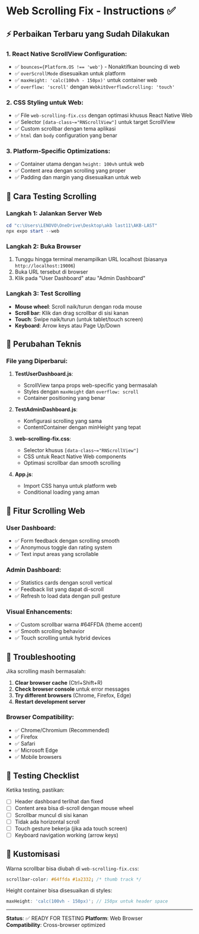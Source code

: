 # Web Scrolling Fix - Instructions ✅

## ⚡ Perbaikan Terbaru yang Sudah Dilakukan

### 1. **React Native ScrollView Configuration**:

- ✅ `bounces={Platform.OS !== 'web'}` - Nonaktifkan bouncing di web
- ✅ `overScrollMode` disesuaikan untuk platform
- ✅ `maxHeight: 'calc(100vh - 150px)'` untuk container web
- ✅ `overflow: 'scroll'` dengan `WebkitOverflowScrolling: 'touch'`

### 2. **CSS Styling untuk Web**:

- ✅ File `web-scrolling-fix.css` dengan optimasi khusus React Native Web
- ✅ Selector `[data-class~="RNScrollView"]` untuk target ScrollView
- ✅ Custom scrollbar dengan tema aplikasi
- ✅ `html` dan `body` configuration yang benar

### 3. **Platform-Specific Optimizations**:

- ✅ Container utama dengan `height: 100vh` untuk web
- ✅ Content area dengan scrolling yang proper
- ✅ Padding dan margin yang disesuaikan untuk web

## 🚀 Cara Testing Scrolling

### Langkah 1: Jalankan Server Web

```powershell
cd "c:\Users\LENOVO\OneDrive\Desktop\akb last11\AKB-LAST"
npx expo start --web
```

### Langkah 2: Buka Browser

1. Tunggu hingga terminal menampilkan URL localhost (biasanya `http://localhost:19006`)
2. Buka URL tersebut di browser
3. Klik pada "User Dashboard" atau "Admin Dashboard"

### Langkah 3: Test Scrolling

- **Mouse wheel**: Scroll naik/turun dengan roda mouse
- **Scroll bar**: Klik dan drag scrollbar di sisi kanan
- **Touch**: Swipe naik/turun (untuk tablet/touch screen)
- **Keyboard**: Arrow keys atau Page Up/Down

## 🔧 Perubahan Teknis

### File yang Diperbarui:

1. **TestUserDashboard.js**:

   - ScrollView tanpa props web-specific yang bermasalah
   - Styles dengan `maxHeight` dan `overflow: scroll`
   - Container positioning yang benar

2. **TestAdminDashboard.js**:

   - Konfigurasi scrolling yang sama
   - ContentContainer dengan minHeight yang tepat

3. **web-scrolling-fix.css**:

   - Selector khusus `[data-class~="RNScrollView"]`
   - CSS untuk React Native Web components
   - Optimasi scrollbar dan smooth scrolling

4. **App.js**:
   - Import CSS hanya untuk platform web
   - Conditional loading yang aman

## 🎯 Fitur Scrolling Web

### User Dashboard:

- ✅ Form feedback dengan scrolling smooth
- ✅ Anonymous toggle dan rating system
- ✅ Text input areas yang scrollable

### Admin Dashboard:

- ✅ Statistics cards dengan scroll vertical
- ✅ Feedback list yang dapat di-scroll
- ✅ Refresh to load data dengan pull gesture

### Visual Enhancements:

- ✅ Custom scrollbar warna #64FFDA (theme accent)
- ✅ Smooth scrolling behavior
- ✅ Touch scrolling untuk hybrid devices

## 🐛 Troubleshooting

Jika scrolling masih bermasalah:

1. **Clear browser cache** (Ctrl+Shift+R)
2. **Check browser console** untuk error messages
3. **Try different browsers** (Chrome, Firefox, Edge)
4. **Restart development server**

### Browser Compatibility:

- ✅ Chrome/Chromium (Recommended)
- ✅ Firefox
- ✅ Safari
- ✅ Microsoft Edge
- ✅ Mobile browsers

## 📝 Testing Checklist

Ketika testing, pastikan:

- [ ] Header dashboard terlihat dan fixed
- [ ] Content area bisa di-scroll dengan mouse wheel
- [ ] Scrollbar muncul di sisi kanan
- [ ] Tidak ada horizontal scroll
- [ ] Touch gesture bekerja (jika ada touch screen)
- [ ] Keyboard navigation working (arrow keys)

## 🎨 Kustomisasi

Warna scrollbar bisa diubah di `web-scrolling-fix.css`:

```css
scrollbar-color: #64ffda #1a2332; /* thumb track */
```

Height container bisa disesuaikan di styles:

```javascript
maxHeight: 'calc(100vh - 150px)'; // 150px untuk header space
```

---

**Status**: ✅ READY FOR TESTING
**Platform**: Web Browser  
**Compatibility**: Cross-browser optimized
